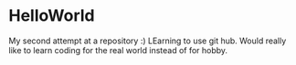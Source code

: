# HelloWorld
My second attempt at a repository :)
LEarning to use git hub. Would really like to learn coding for the real world instead of for hobby.
